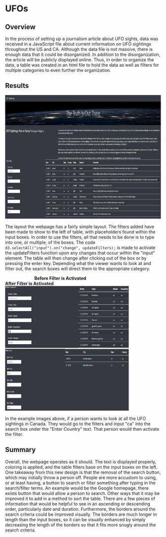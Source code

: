 # UFOs

## Overview 
In the process of setting up a journalism article about UFO sights, data was received in a JavaScript file about current information on UFO sightings throughout the US and CA. Although the data file is not massive, there is enough data that it could be disorganized. In addition to the disorganization, the article will be publicly displayed online. Thus, in order to organize the data, a table was created in an html file to hold the data as well as filters for multiple categories to even further the organization.

## Results 

<img src="https://github.com/arosas17/UFOs/blob/main/static/images/webpage.png" data-canonical-src="https://gyazo.com/eb5c5741b6a9a16c692170a41a49c858.png" width="700" height="400" />

The layout the webpage has a fairly simple layout. The filters added have been made to show to the left of table, with placeholders found within the input boxes. In order to use the filters, all that needs to be done is to type into one, or multiple, of the boxes. The code ```d3.selectAll("input").on("change", updateFilters);``` is made to activate the updateFilters function upon any changes that occur within the "input" element. The table will then change after clicking out of the box or by pressing the enter key. Depending what the viewer wants to look at and filter out, the search boxes will direct them to the appropriate category.

&nbsp;&nbsp;&nbsp;&nbsp;&nbsp;&nbsp;&nbsp;&nbsp;&nbsp;&nbsp;&nbsp;&nbsp;&nbsp;&nbsp;&nbsp;&nbsp;&nbsp;&nbsp;&nbsp;&nbsp;&nbsp;&nbsp;&nbsp;&nbsp;**Before Filter is Activated**&nbsp;&nbsp;&nbsp;&nbsp;&nbsp;&nbsp;&nbsp;&nbsp;&nbsp;&nbsp;&nbsp;&nbsp;&nbsp;&nbsp;&nbsp;&nbsp;&nbsp;&nbsp;&nbsp;&nbsp;&nbsp;&nbsp;&nbsp;&nbsp;&nbsp;&nbsp;&nbsp;&nbsp;&nbsp;&nbsp;&nbsp;&nbsp;&nbsp;&nbsp;&nbsp;&nbsp;&nbsp;&nbsp;&nbsp;&nbsp;&nbsp;&nbsp;&nbsp;&nbsp;&nbsp;&nbsp;&nbsp;&nbsp;&nbsp;&nbsp;&nbsp;&nbsp;&nbsp;&nbsp;&nbsp;&nbsp;&nbsp;&nbsp;&nbsp;&nbsp; **After Filter is Activated**<br>
<img src="https://github.com/arosas17/UFOs/blob/main/static/images/webpage_filtered_pre.png" data-canonical-src="https://gyazo.com/eb5c5741b6a9a16c692170a41a49c858.png" width="400" height="200" />&nbsp;&nbsp;&nbsp;&nbsp;&nbsp;&nbsp;<img src="https://github.com/arosas17/UFOs/blob/main/static/images/webpage_filtered_2.png" data-canonical-src="https://gyazo.com/eb5c5741b6a9a16c692170a41a49c858.png" width="400" height="200" />

In the example images above, if a person wants to look at all the UFO sightings in Canada. They would go to the filters and input "ca" into the search box under the "Enter Country" text. That person would then activate the filter.


## Summary
Overall, the webpage operates as it should. The text is displayed properly, coloring is applied, and the table filters base on the input boxes on the left. One takeaway from this new design is that the removal of the search button, which may initially throw a person off. People are more accustom to using, or at least having, a button to search or filter something after typing in the search/filter terms. An example would be the Google homepage, there exists button that would allow a person to search. Other ways that it may be improved it to add in a method to sort the table. There are a few pieces of information that would be helpful to see in an ascending or descending order, particularly date and duration. Furthermore, the borders around the search criteria could be improved visually. The borders are much longer in length than the input boxes, so it can be visually enhanced by simply decreasing the length of the borders so that it fits more snugly around the search criteria.  

